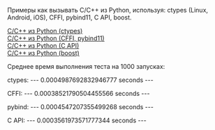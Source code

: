 Примеры как вызывать C/C++ из Python, используя: ctypes (Linux, Android, iOS), CFFI, pybind11, C API, boost.

[C/C++ из Python (ctypes)](https://habr.com/ru/post/466499/)  
[C/C++ из Python (CFFI, pybind11)](https://habr.com/ru/post/468099/)  
[C/C++ из Python (C API)](https://habr.com/ru/post/469043/)  
[C/C++ из Python (boost)](https://habr.com/ru/post/471618/)  

Среднее время выполнения теста на 1000 запусках:

ctypes:
--- 0.0004987692832946777 seconds ---

CFFI:
--- 0.00038521790504455566 seconds ---

pybind:
--- 0.0004547207355499268 seconds ---

C API:
--- 0.0003561973571777344 seconds ---
